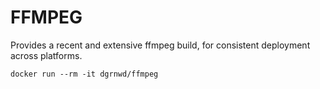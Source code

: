 # FFMPEG

Provides a recent and extensive ffmpeg build, for consistent deployment across platforms.

    docker run --rm -it dgrnwd/ffmpeg

